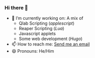 ### Hi there 👋

- 🔭 I’m currently working on: A mix of 
  - Qlab Scripting (_applescript_)
  - Reaper Scripting (_Lua_) 
  - Javascript applets
  - Some web development (_Hugo_)
- 📫 How to reach me: [Send me an email](mailto:hello@bensmithsound.uk)
- 😄 Pronouns: He/Him

<!--
**bsmith96/bsmith96** is a ✨ _special_ ✨ repository because its `README.md` (this file) appears on your GitHub profile.

Here are some ideas to get you started:


- 🌱 I’m currently learning: Web Development (Hugo)

- 👯 I’m looking to collaborate on ...
- 🤔 I’m looking for help with ...
- 💬 Ask me about ...
- ⚡ Fun fact: ...
-->
